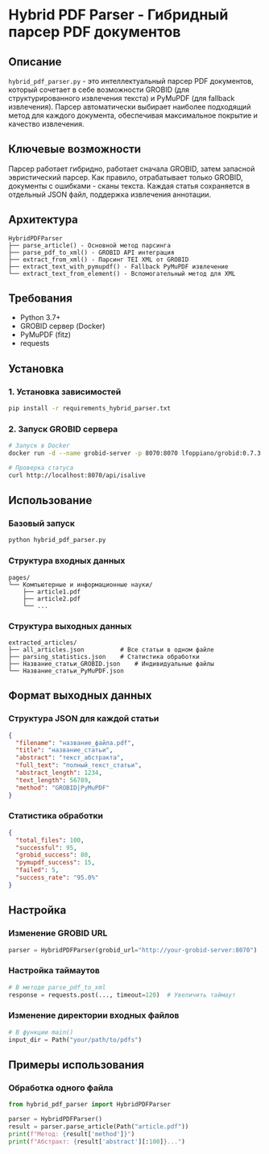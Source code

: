 # Hybrid PDF Parser - Гибридный парсер PDF документов

## Описание

`hybrid_pdf_parser.py` - это интеллектуальный парсер PDF документов, который сочетает в себе возможности GROBID (для структурированного извлечения текста) и PyMuPDF (для fallback извлечения). Парсер автоматически выбирает наиболее подходящий метод для каждого документа, обеспечивая максимальное покрытие и качество извлечения.

## Ключевые возможности
Парсер работает гибридно, работает сначала GROBID, затем запасной эвристический парсер. Как правило, отрабатывает только GROBID, документы с ошибками - сканы текста. Каждая статья сохраняется в отдельный JSON файл, поддержка извлечения аннотации.

## Архитектура

```
HybridPDFParser
├── parse_article() - Основной метод парсинга
├── parse_pdf_to_xml() - GROBID API интеграция
├── extract_from_xml() - Парсинг TEI XML от GROBID
├── extract_text_with_pymupdf() - Fallback PyMuPDF извлечение
└── extract_text_from_element() - Вспомогательный метод для XML
```

## Требования

- Python 3.7+
- GROBID сервер (Docker)
- PyMuPDF (fitz)
- requests

## Установка

### 1. Установка зависимостей

```bash
pip install -r requirements_hybrid_parser.txt
```

### 2. Запуск GROBID сервера

```bash
# Запуск в Docker
docker run -d --name grobid-server -p 8070:8070 lfoppiano/grobid:0.7.3

# Проверка статуса
curl http://localhost:8070/api/isalive
```

## Использование

### Базовый запуск

```bash
python hybrid_pdf_parser.py
```

### Структура входных данных

```
pages/
└── Компьютерные и информационные науки/
    ├── article1.pdf
    ├── article2.pdf
    └── ...
```

### Структура выходных данных

```
extracted_articles/
├── all_articles.json          # Все статьи в одном файле
├── parsing_statistics.json    # Статистика обработки
├── Название_статьи_GROBID.json    # Индивидуальные файлы
└── Название_статьи_PyMuPDF.json
```

## Формат выходных данных

### Структура JSON для каждой статьи

```json
{
  "filename": "название_файла.pdf",
  "title": "название_статьи",
  "abstract": "текст_абстракта",
  "full_text": "полный_текст_статьи",
  "abstract_length": 1234,
  "text_length": 56789,
  "method": "GROBID|PyMuPDF"
}
```

### Статистика обработки

```json
{
  "total_files": 100,
  "successful": 95,
  "grobid_success": 80,
  "pymupdf_success": 15,
  "failed": 5,
  "success_rate": "95.0%"
}
```


## Настройка

### Изменение GROBID URL

```python
parser = HybridPDFParser(grobid_url="http://your-grobid-server:8070")
```

### Настройка таймаутов

```python
# В методе parse_pdf_to_xml
response = requests.post(..., timeout=120)  # Увеличить таймаут
```

### Изменение директории входных файлов

```python
# В функции main()
input_dir = Path("your/path/to/pdfs")
```



## Примеры использования

### Обработка одного файла

```python
from hybrid_pdf_parser import HybridPDFParser

parser = HybridPDFParser()
result = parser.parse_article(Path("article.pdf"))
print(f"Метод: {result['method']}")
print(f"Абстракт: {result['abstract'][:100]}...")
```

